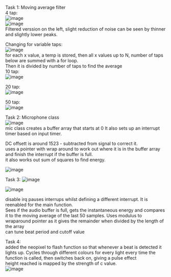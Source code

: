 Task 1: Moving average filter  
4 tap:    
![image](https://github.com/user-attachments/assets/1585494f-95aa-4eb5-881f-81b90081dc28)  
![image](https://github.com/user-attachments/assets/e552b5d7-4429-4509-a868-6a906bf7ec7f)  
Filtered verssion on the left, slight reduction of noise can be seen by thinner and slightly lower peaks.  

Changing for variable taps:  
![image](https://github.com/user-attachments/assets/5302da8c-f689-4d1d-b5a5-a3a782342e82)  
for each x value, a temp is stored, then all x values up to N, number of taps below are summed with a for loop.  
Then it is divided by number of taps to find the average  
10 tap:  
![image](https://github.com/user-attachments/assets/2931ca3e-89e6-4172-a858-9f3cdce7a804)

20 tap:  
![image](https://github.com/user-attachments/assets/86eaec32-1b85-4ae0-a9fa-b2451af07fed)  

50 tap:  
![image](https://github.com/user-attachments/assets/5707ff88-8bdb-421a-952c-445e340da4f2)  

Task 2: Microphone class  
![image](https://github.com/user-attachments/assets/6fa0f9b6-a4e4-4b11-a729-6acb071b536f)  
mic class creates a buffer array that starts at 0
It also sets up an interrupt timer based on input timer.  

DC offsett is around 1523 - subtracted from signal to correct it.  
uses a pointer with wrap around to work out where it is in the buffer array and finish the interrupt if the buffer is full.   
it also works out sum of squares to find energy. 

![image](https://github.com/user-attachments/assets/b9c1c0bd-4f18-4dca-b74b-eb353b03c60f)  

Task 3: 
![image](https://github.com/user-attachments/assets/c002ac6d-7394-465a-9edd-aeaeafc5eca1)  

![image](https://github.com/user-attachments/assets/c802d967-b9e5-41ca-953c-72e8b66eb49f)  

disable irq pauses interrups whilst defining a different interrupt. It is reenabled for the main function.  
Sees if the audio buffer is full, gets the instantaneous energy and compares it to the moving average of the last 50 samples. 
Uses modulus to wraparound pointer as it gives the remainder when divided by the length of the array  
can tune beat period and cutoff value  


Task 4:   
added the neopixel to flash function so that whenever a beat is detected it lights up.
Cycles through different colours for every light every time the function is called, then switches back on, giving a pulse effect  
height reached is mapped by the strength of c value.  
![image](https://github.com/user-attachments/assets/c970fe71-b8e4-4bbe-9277-7db934d8f0b8)

